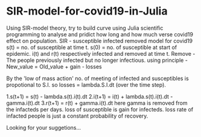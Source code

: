 # SIR-model-for-covid19-in-Julia
Using SIR-model theory, try to build curve using Julia scientific programming to analyse and pridict how long and how much verse covid19 effect on population.
SIR - susceptible infected removed model for covid19 s(t) = no. of susceptible at time t. s(0) = no. of susceptible at start of epidemic. i(t) and r(t) respectively infected and removed at time t. Remove - The people previously infected but no longer infectious. using principle - New_value = Old_value + gain - losses

By the 'low of mass action' no. of meeting of infected and susceptibles is propotional to S.I. so losses = lambda.S.I.dt (over the time step).

1.s(t+1) = s(t) - lambda.s(t).i(t).dt
2.i(t+1) = i(t) + lambda.s(t).i(t).dt - gamma.i(t).dt
3.r(t+1) = r(t) + gamma.i(t).dt here gamma is removed from the infacteds per days. loss of susceptible is gain for infecteds. loss rate of infacted people is just a constant probability of recovery.



Looking for your suggetions...
